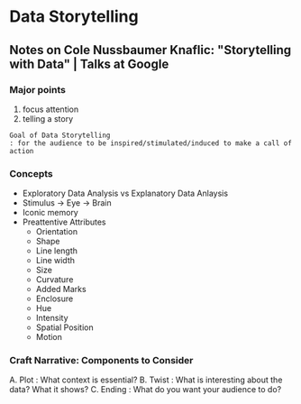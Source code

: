 # Data Storytelling

## Notes on Cole Nussbaumer Knaflic: "Storytelling with Data" | Talks at Google 

### Major points
1. focus attention
2. telling a story

```
Goal of Data Storytelling
: for the audience to be inspired/stimulated/induced to make a call of action

```
### Concepts
- Exploratory Data Analysis vs Explanatory Data Anlaysis
- Stimulus -> Eye -> Brain
- Iconic memory
- Preattentive Attributes
    - Orientation
    - Shape
    - Line length
    - Line width
    - Size
    - Curvature
    - Added Marks
    - Enclosure
    - Hue
    - Intensity
    - Spatial Position
    - Motion


### Craft Narrative: Components to Consider

A. Plot : What context is essential?
B. Twist : What is interesting about the data? What it shows?
C. Ending : What do you want your audience to do?